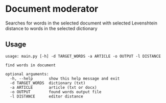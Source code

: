 # Document moderator
Searches for words in the selected document with selected Levenshtein distance to words in the selected dictionary

## Usage
```
usage: main.py [-h] -d TARGET_WORDS -a ARTICLE -o OUTPUT -l DISTANCE

find words in document

optional arguments:
  -h, --help       show this help message and exit
  -d TARGET_WORDS  dictionary (txt)
  -a ARTICLE       article (txt or docx)
  -o OUTPUT        found words output file
  -l DISTANCE      editor distance
```
